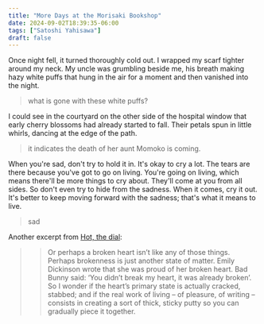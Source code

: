```yaml
---
title: "More Days at the Morisaki Bookshop"
date: 2024-09-02T18:39:35-06:00
tags: ["Satoshi Yahisawa"]
draft: false
---
```


Once night fell, it turned thoroughly cold out. I wrapped my scarf tighter around my neck. My uncle was grumbling beside me, his breath making hazy white puffs that hung in the air for a moment and then vanished into the night.

> what is gone with these white puffs?

I could see in the courtyard on the other side of the hospital window that early cherry blossoms had already started to fall. Their petals spun in little whirls, dancing at the edge of the path.

> it indicates the death of her aunt Momoko is coming.

When you're sad, don't try to hold it in. It's okay to cry a lot. The tears are there because you've got to go on living. You're going on living, which means there'll be more things to cry about. They'll come at you from all sides. So don't even try to hide from the sadness. When it comes, cry it out. It's better to keep moving forward with the sadness; that's what it means to live.

> sad

Another excerpt from [Hot, the dial](https://www.thedial.world/articles/literature/issue-18/luna-miguel-caliente-hot):

>> Or perhaps a broken heart isn’t like any of those things. Perhaps brokenness is just another state of matter. Emily Dickinson wrote that she was proud of her broken heart. Bad Bunny said: ‘You didn’t break my heart, it was already broken’. So I wonder if the heart’s primary state is actually cracked, stabbed; and if the real work of living – of pleasure, of writing – consists in creating a sort of thick, sticky putty so you can gradually piece it together.

